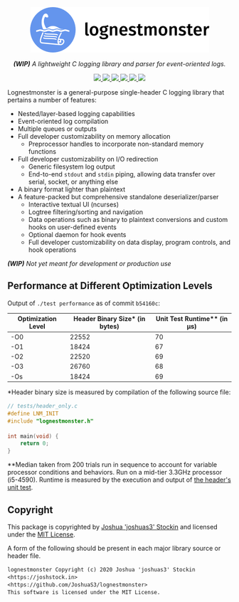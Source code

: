 <p align="center" id="lnm">
  <img src="/static/logobanner.png"/>
</p>
<p align="center">
  <i><b>(WIP)</b> A lightweight C logging library and parser for event-oriented logs.</i>
</p>
<p align="center">
  <a href="https://github.com/JoshuaS3/lognestmonster/blob/dev/LICENSE">
    <img src="https://img.shields.io/github/license/joshuas3/lognestmonster?style=flat-square"/>
  </a>
  <a href="https://github.com/JoshuaS3/lognestmonster/tree/dev">
    <img src="https://img.shields.io/badge/version-(WIP) 0.3.0-informational?style=flat-square"/>
  </a>
  <a href="https://github.com/JoshuaS3/lognestmonster/blob/dev/src/c/lognestmonster.h">
    <img src="https://img.shields.io/github/size/joshuas3/lognestmonster/src/c/lognestmonster.h?label=header%20size&style=flat-square"/>
  </a>
  <a href="https://app.codacy.com/manual/JoshuaS3/lognestmonster/dashboard">
    <img src="https://img.shields.io/codacy/grade/15048b0c7728497394651e295d61746b/dev?logo=codacy&style=flat-square"/>
  </a>
  <a href="https://travis-ci.com/JoshuaS3/lognestmonster">
    <img src="https://img.shields.io/travis/joshuas3/lognestmonster/dev?logo=travis&style=flat-square"/>
  </a>
  <a href="https://github.com/JoshuaS3/lognestmonster/actions">
    <img src="https://img.shields.io/github/workflow/status/JoshuaS3/lognestmonster/C Header Unit Tests?label=C%20Header%20Unit%20Tests&logo=github&style=flat-square"/>
  </a>
<p>

Lognestmonster is a general-purpose single-header C logging library that
pertains a number of features:

* Nested/layer-based logging capabilities
* Event-oriented log compilation
* Multiple queues or outputs
* Full developer customizability on memory allocation
  * Preprocessor handles to incorporate non-standard memory functions
* Full developer customizability on I/O redirection
  * Generic filesystem log output
  * End-to-end `stdout` and `stdin` piping, allowing data transfer over serial,
    socket, or anything else
* A binary format lighter than plaintext
* A feature-packed but comprehensive standalone deserializer/parser
  * Interactive textual UI (ncurses)
  * Logtree filtering/sorting and navigation
  * Data operations such as binary to plaintext conversions and custom hooks on
    user-defined events
  * Optional daemon for hook events
  * Full developer customizability on data display, program controls, and hook
    operations

_**(WIP)** Not yet meant for development or production use_

## Performance at Different Optimization Levels

Output of `./test performance` as of commit `b54160c`:

Optimization Level | Header Binary Size\* (in bytes) | Unit Test Runtime\*\* (in µs)
------------------ | ------------------------------- | -----------------------------
-O0                | 22552                           | 70
-O1                | 18424                           | 67
-O2                | 22520                           | 69
-O3                | 26760                           | 68
-Os                | 18424                           | 69

\*Header binary size is measured by compilation of the following source file:

```c
// tests/header_only.c
#define LNM_INIT
#include "lognestmonster.h"

int main(void) {
    return 0;
}
```

\*\*Median taken from 200 trials run in sequence to account for variable processor
conditions and behaviors. Run on a mid-tier 3.3GHz processor (i5-4590). Runtime
is measured by the execution and output of [the header's unit
test](tests/header_unit.c).

## Copyright

This package is copyrighted by [Joshua 'joshuas3'
Stockin](https://joshstock.in/) and licensed under the [MIT License](LICENSE).

A form of the following should be present in each major library source or header
file.

```txt
lognestmonster Copyright (c) 2020 Joshua 'joshuas3' Stockin
<https://joshstock.in>
<https://github.com/JoshuaS3/lognestmonster>
This software is licensed under the MIT License.
```
